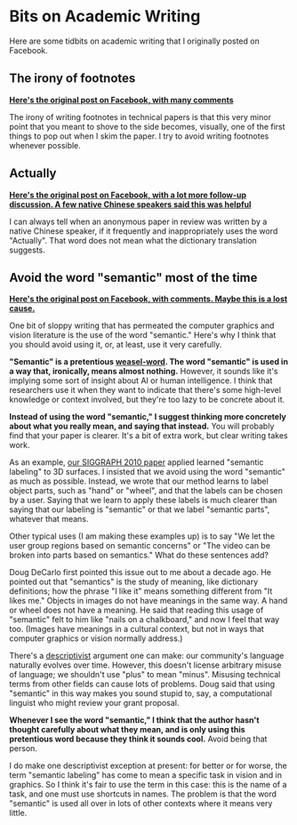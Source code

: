 Bits on Academic Writing
=================

Here are some tidbits on academic writing that I originally posted on Facebook.

The irony of footnotes
--------------

[**Here's the original post on Facebook, with many comments**](https://www.facebook.com/aaron.hertzmann/posts/10156691777970802)

The irony of writing footnotes in technical papers is that this very minor point that you meant to shove to the side becomes, visually, one of the first things to pop out when I skim the paper. I try to avoid writing footnotes whenever possible.


Actually
---------

[**Here's the original post on Facebook, with a lot more follow-up discussion. A few native Chinese speakers said this was helpful**](https://www.facebook.com/aaron.hertzmann/posts/10156858258840802)

I can always tell when an anonymous paper in review was written by a native Chinese speaker, if it frequently and inappropriately uses the word "Actually". That word does not mean what the dictionary translation suggests.


Avoid the word "semantic" most of the time
--------------

[**Here's the original post on Facebook, with comments. Maybe this is a lost cause.**](https://www.facebook.com/aaron.hertzmann/posts/10156788321765802)

One bit of sloppy writing that has permeated the computer graphics and vision literature is the use of the word "semantic."  Here's why I think that you should avoid using it, or, at least, use it very carefully.  

**"Semantic" is a pretentious [weasel-word](https://en.wikipedia.org/wiki/Weasel_word). The word "semantic" is used in a way that, ironically, means almost nothing.** However, it sounds like it's implying some sort of insight about AI or human intelligence. I think that researchers use it when they want to indicate that there's some high-level knowledge or context involved, but they're too lazy to be concrete about it. 

**Instead of using the word "semantic," I suggest thinking more concretely about what you really mean, and saying that instead.** You will probably find that your paper is clearer. It's a bit of extra work, but clear writing takes work.

As an example, [our SIGGRAPH 2010 paper](https://people.cs.umass.edu/~kalo/papers/LabelMeshes/) applied learned "semantic labeling" to 3D surfaces. I insisted that we avoid using the word "semantic" as much as possible. Instead, we wrote that our method learns to label object parts, such as "hand" or "wheel", and that the labels can be chosen by a user. Saying that we learn to apply these labels is much clearer than saying that our labeling is "semantic" or that we label "semantic parts", whatever that means.

Other typical uses (I am making these examples up) is to say "We let the user group regions based on semantic concerns" or "The video can be broken into parts based on semantics." What do these sentences add?

Doug DeCarlo first pointed this issue out to me about a decade ago. He pointed out that "semantics" is the study of meaning, like dictionary definitions; how the phrase "I like it" means something different from "It likes me." Objects in images do not have meanings in the same way. A hand or wheel does not have a meaning. He said that reading this usage of "semantic" felt to him like "nails on a chalkboard," and now I feel that way too.  (Images have meanings in a cultural context, but not in ways that computer graphics or vision normally address.)

There's a [descriptivist](https://en.wikipedia.org/wiki/Linguistic_description) argument one can make: our community's language naturally evolves over time. However, this doesn't license arbitrary misuse of language; we shouldn't use "plus" to mean "minus".  Misusing technical terms from other fields can cause lots of problems. Doug said that using "semantic" in this way makes you sound stupid to, say, a computational linguist who might review your grant proposal.

**Whenever I see the word "semantic," I think that the author hasn't thought carefully about what they mean, and is only using this pretentious word because they think it sounds cool.** Avoid being that person.

I do make one descriptivist exception at present: for better or for worse, the term "semantic labeling" has come to mean a specific task in vision and in graphics. So I think it's fair to use the term in this case: this is the name of a task, and one must use shortcuts in names.  The problem is that the word "semantic" is used all over in lots of other contexts where it means very little.
